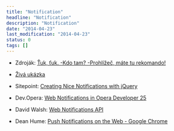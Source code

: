 ```yaml
---
title: "Notification"
headline: "Notification"
description: "Notification"
date: "2014-04-23"
last_modification: "2014-04-23"
status: 0
tags: []
---
```


- Zdroják: [Ťuk, ťuk. -Kdo tam? -Prohlížeč, máte tu rekomando!](http://www.zdrojak.cz/clanky/tuk-tuk-prohlizec-mate-tu-rekomando/)

- [Živá ukázka](http://kod.djpw.cz/sbeb)

- Sitepoint: [Creating Nice Notifications with jQuery](http://www.sitepoint.com/creating-nice-notifications-jquery/)

- Dev.Opera: [Web Notifications in Opera Developer 25](https://dev.opera.com/blog/web-notifications-in-opera-developer-25/)

- David Walsh: [Web Notifications API](http://davidwalsh.name/notifications-api)

- Dean Hume: [Push Notifications on the Web - Google Chrome](http://deanhume.com/Home/BlogPost/push-notifications-on-the-web---google-chrome/10128)